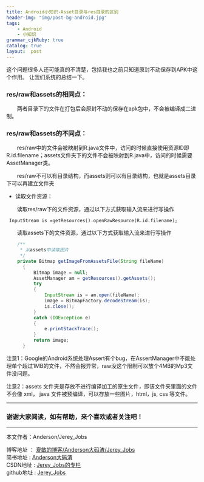 ```yaml
---
title: Android小知识-Asset目录与res目录的区别
header-img: "img/post-bg-android.jpg"
tags: 
    - Android
    - 小知识
grammar_cjkRuby: true
catalog: true
layout:  post
---
```


这个问题很多人还可能真的不清楚，包括我也之前只知道原封不动保存到APK中这个作用。
让我们系统的总结一下。


### res/raw和assets的相同点：　

　　两者目录下的文件在打包后会原封不动的保存在apk包中，不会被编译成二进制。

### res/raw和assets的不同点：
 
　　res/raw中的文件会被映射到R.java文件中，访问的时候直接使用资源ID即R.id.filename；assets文件夹下的文件不会被映射到R.java中，访问的时候需要AssetManager类。　

　　res/raw不可以有目录结构，而assets则可以有目录结构，也就是assets目录下可以再建立文件夹　

- 读取文件资源：　

　　读取res/raw下的文件资源，通过以下方式获取输入流来进行写操作

```
 InputStream is =getResources().openRawResource(R.id.filename);  
```

　　读取assets下的文件资源，通过以下方式获取输入流来进行写操作
	

``` java
    /**  
	 * 从assets中读取图片  
	 */  
	private Bitmap getImageFromAssetsFile(String fileName)  
	  {  
	      Bitmap image = null;  
	      AssetManager am = getResources().getAssets();  
	      try  
	      {  
	          InputStream is = am.open(fileName);  
	          image = BitmapFactory.decodeStream(is);  
	          is.close();  
	      }  
	      catch (IOException e)  
	      {  
	          e.printStackTrace();  
	      }   
	      return image;  
	  }  
```

注意1：Google的Android系统处理Assert有个bug，在AssertManager中不能处理单个超过1MB的文件，不然会报异常，raw没这个限制可以放个4MB的Mp3文件没问题。　

注意2：assets 文件夹是存放不进行编译加工的原生文件，即该文件夹里面的文件不会像 xml， java 文件被预编译，可以存放一些图片，html，js, css 等文件。




 ----------

### 谢谢大家阅读，如有帮助，来个喜欢或者关注吧！

 ----------
 本文作者：Anderson/Jerey_Jobs 

 博客地址   ： [夏敏的博客/Anderson大码渣/Jerey_Jobs][1] <br>
 简书地址   :  [Anderson大码渣][2] <br>
 CSDN地址   :  [Jerey_Jobs的专栏][3] <br>
 github地址 :  [Jerey_Jobs][4]
 


  [1]: http://jerey.cn/
  [2]: http://www.jianshu.com/users/016a5ba708a0/latest_articles
  [3]: http://blog.csdn.net/jerey_jobs
  [4]: https://github.com/Jerey-Jobs
